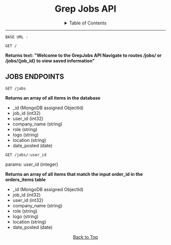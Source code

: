 <h1 align="center">Grep Jobs API</h1>
<!-- <p>The Grep Jobs API is a RESTful API deployed to serve data to <a href="grepjobs.netlify.app">Grep Jobs</a><a href="https://github.com/natelee3/grep-jobs">(see frontend repo)</a>. Several public routes are denoted with * below, but the majority of the routes require a JSON Web Token only available to logged-in users.</p>
<p><a href="https://api.interiorize.design/images/db_schema.png">View our database schema</a></p> -->
<details>
  <summary align="center">Table of Contents</summary>
  <ol>
    <li>
      <a href="#jobs-endpoints">Jobs Endpoints</a>
      <ul>
        <li>GET /jobs*</li>
        <li>GET /jobs/:user</li>
        <!-- <li>GET /items/single/:item_id*</li>
        <li>GET /items/items-match</li>
        <li>GET /items/shop-search</li>
        <li>POST /items/generate-order</li> -->
      </ul>
    </li>
    <!-- <li>
      <a href="#users-endpoints">Users Endpoints</a>
      <ul>
        <li>GET /users</li>
        <li>GET /users/:user_id</li>
        <li>POST /users/add</li>
        <li>POST /users/delete</li>
      </ul>
    </li>  -->
  </ol>
</details><hr/>

    BASE URL - 

    GET /

<b>Returns text: "Welcome to the GrepJobs API Navigate to routes /jobs/ or /jobs/{job_id} to view saved information"</b>

## JOBS ENDPOINTS

    GET /jobs

<b>Returns an array of all items in the database</b>
<ul>
    <li>_id (MongoDB assigned ObjectId)</li>
    <li>job_id (int32)</li>
    <li>user_id (int32)</li>
    <li>company_name (string)</li>
    <li>role (string)</li>
    <li>logo (string)</li>
    <li>location (string)</li>
    <li>date_posted (date)</li>
</ul>

    GET /jobs/:user_id

params: user_id (integer)

<b>Returns an array of all items that match the input order_id in the orders_items table</b>
<ul>
    <li>_id (MongoDB assigned ObjectId)</li>
    <li>job_id (int32)</li>
    <li>user_id (int32)</li>
    <li>company_name (string)</li>
    <li>role (string)</li>
    <li>logo (string)</li>
    <li>location (string)</li>
    <li>date_posted (date)</li>
</ul>

<p align="center">
    <a href="#interiorize-api">Back to Top</a>
</p>
